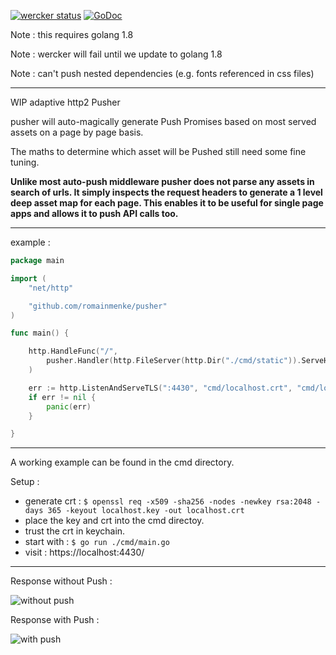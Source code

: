 [![wercker status](https://app.wercker.com/status/e85096dae221207cf6685300fb9db8c3/s/master "wercker status")](https://app.wercker.com/project/byKey/e85096dae221207cf6685300fb9db8c3)
[![GoDoc](https://godoc.org/github.com/romainmenke/pusher?status.svg)](https://godoc.org/github.com/romainmenke/pusher)

Note : this requires golang 1.8

Note : wercker will fail until we update to golang 1.8

Note : can't push nested dependencies (e.g. fonts referenced in css files)

---

WIP adaptive http2 Pusher

pusher will auto-magically generate Push Promises based on most served assets on a page by page basis.

The maths to determine which asset will be Pushed still need some fine tuning.

**Unlike most auto-push middleware pusher does not parse any assets in search of urls. It simply inspects the request headers to generate a 1 level deep asset map for each page. This enables it to be useful for single page apps and allows it to push API calls too.**

---

example :

```go
package main

import (
	"net/http"

	"github.com/romainmenke/pusher"
)

func main() {

	http.HandleFunc("/",
		pusher.Handler(http.FileServer(http.Dir("./cmd/static")).ServeHTTP),
	)

	err := http.ListenAndServeTLS(":4430", "cmd/localhost.crt", "cmd/localhost.key", nil)
	if err != nil {
		panic(err)
	}

}
```

---

A working example can be found in the cmd directory.

Setup :

- generate crt : `$ openssl req -x509 -sha256 -nodes -newkey rsa:2048 -days 365 -keyout localhost.key -out localhost.crt`
- place the key and crt into the cmd directoy.
- trust the crt in keychain.
- start with : `$ go run ./cmd/main.go`
- visit : https://localhost:4430/

---

Response without Push :

![without push](https://raw.githubusercontent.com/romainmenke/pusher/master/cmd/readme/before_push.png)

Response with Push :

![with push](https://raw.githubusercontent.com/romainmenke/pusher/master/cmd/readme/after_push.png)
